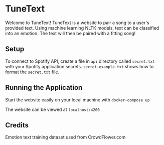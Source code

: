 # TuneText
Welcome to TuneText!  TuneText is a website to pair a song to a user's provided text.  Using machine learning NLTK models, text can be classified into an emotion.  The text will then be paired with a fitting song!

## Setup
To connect to Spotify API, create a file in `api` directory called  `secret.txt` with your Spotify application secrets.
`secret-example.txt` shows how to format the `secret.txt` file.

## Running the Application
Start the website easily on your local machine with `docker-compose up`

The website can be viewed at `localhost:4200`

## Credits
Emotion text training dataset used from CrowdFlower.com

